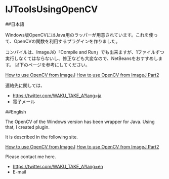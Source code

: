 # IJToolsUsingOpenCV

##日本語

Windows版OpenCVにはJava用のラッパーが用意されています。これを使って、OpenCVの関数を利用するプラグインを作りました。

コンパイルは、ImageJの「Compile and Run」でも出来ますが、1ファイルずつ実行しなくてはならないし、修正なども大変なので、NetBeansをおすすめします。
以下のページを参考にしてください。

[How to use OpenCV from ImageJ](http://www.ne.jp/asahi/umi/noboru/#How_to_use_OpenCV_from_ImageJ)
[How to use OpenCV from ImageJ Part2](http://www.ne.jp/asahi/umi/noboru/#How_to_use_OpenCV_from_ImageJ_Part2)

連絡先に関しては、
* https://twitter.com/WAKU_TAKE_A?lang=ja
* 電子メール

##English

The OpenCV of the Windows version has been wrapper for Java. Using that, I created plugin.

It is described in the following site.

[How to use OpenCV from ImageJ](HowToCmpile01)
[How to use OpenCV from ImageJ Part2](HowToCmpile02)

Please contact me here.
* https://twitter.com/WAKU_TAKE_A?lang=en
* E-mail
